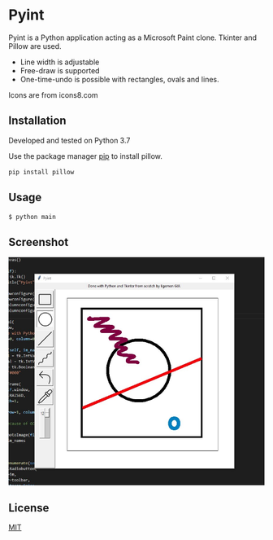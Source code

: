 # Pyint

Pyint is a Python application acting as a Microsoft Paint clone. Tkinter and Pillow are used.

- Line width is adjustable
- Free-draw is supported
- One-time-undo is possible with rectangles, ovals and lines.

Icons are from icons8.com

## Installation

Developed and tested on Python 3.7

Use the package manager [pip](https://pip.pypa.io/en/stable/) to install pillow.

```bash
pip install pillow
```

## Usage

```
$ python main
```

## Screenshot
![screenshot](/static/screenshot.jpg)

## License
[MIT](https://choosealicense.com/licenses/mit/)